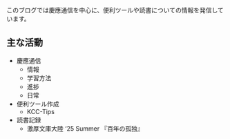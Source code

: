 ﻿---
layout: post
categories: [お知らせ]
tags:
slug: "1201"
image: https://tmo1031.github.io/blog/assets/img/header.jpg
---

このブログでは慶應通信を中心に、便利ツールや読書についての情報を発信しています。

## 主な活動
* 慶應通信
  * 情報
  * 学習方法
  * 進捗
  * 日常
* 便利ツール作成
  * KCC-Tips
* 読書記録
  * 激厚文庫大陸 ‘25 Summer 『百年の孤独』